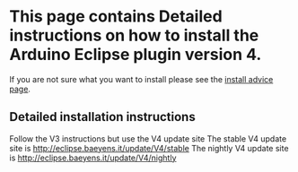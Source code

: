 This page contains Detailed instructions on how to install the Arduino Eclipse plugin version 4.
===

If you are not sure what you want to install please see the
[install advice page]("install_advice.shtml").


Detailed installation instructions
-----

 Follow the V3 instructions but use the V4 update site
The stable V4 update site is http://eclipse.baeyens.it/update/V4/stable
The nightly V4 update site is http://eclipse.baeyens.it/update/V4/nightly